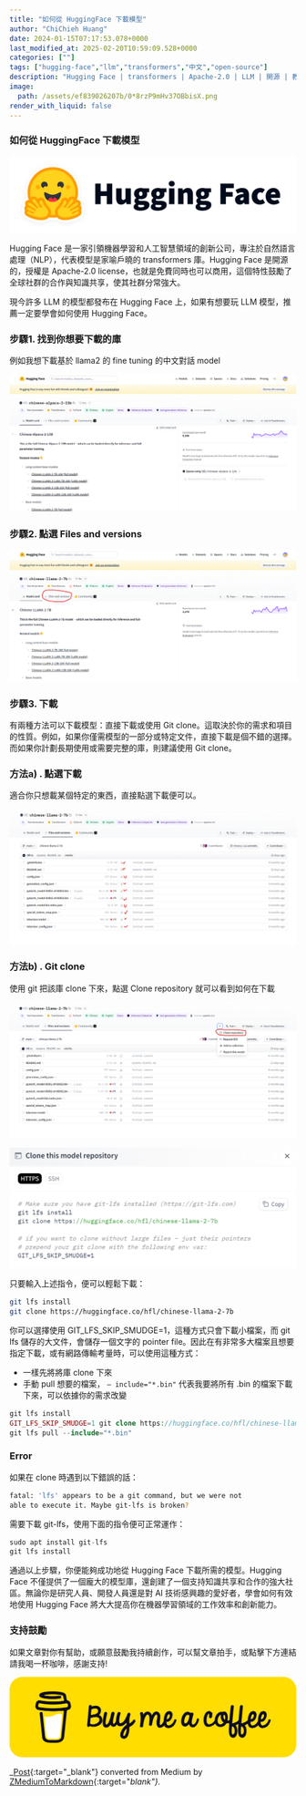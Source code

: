 ```yaml
---
title: "如何從 HuggingFace 下載模型"
author: "ChiChieh Huang"
date: 2024-01-15T07:17:53.078+0000
last_modified_at: 2025-02-20T10:59:09.528+0000
categories: [""]
tags: ["hugging-face","llm","transformers","中文","open-source"]
description: "Hugging Face | transformers | Apache-2.0 | LLM | 開源 | 教學"
image:
  path: /assets/ef839026207b/0*8rzP9mHv37OBbisX.png
render_with_liquid: false
---
```


### 如何從 HuggingFace 下載模型


![](/assets/ef839026207b/0*8rzP9mHv37OBbisX.png)


Hugging Face 是一家引領機器學習和人工智慧領域的創新公司，專注於自然語言處理（NLP），代表模型是家喻戶曉的 transformers 庫。Hugging Face 是開源的，授權是 Apache\-2\.0 license，也就是免費同時也可以商用，這個特性鼓勵了全球社群的合作與知識共享，使其社群分常強大。

現今許多 LLM 的模型都發布在 Hugging Face 上，如果有想要玩 LLM 模型，推薦一定要學會如何使用 Hugging Face。
### 步驟1\. 找到你想要下載的庫

例如我想下載基於 llama2 的 fine tuning 的中文對話 model


![](/assets/ef839026207b/1*HrrvMxiSfCQHwkxV5Y0ZcQ.png)

### 步驟2\. 點選 Files and versions


![](/assets/ef839026207b/1*B-GSbPKKadvmoPeF4VrNDg.png)

### 步驟3\. 下載

有兩種方法可以下載模型：直接下載或使用 Git clone。這取決於你的需求和項目的性質。例如，如果你僅需模型的一部分或特定文件，直接下載是個不錯的選擇。而如果你計劃長期使用或需要完整的庫，則建議使用 Git clone。
### 方法a\) \. 點選下載

適合你只想載某個特定的東西，直接點選下載便可以。


![](/assets/ef839026207b/1*B9aDz_fjyK0mLV3aO-ptOw.png)

### 方法b\) \. Git clone

使用 git 把該庫 clone 下來，點選 Clone repository 就可以看到如何在下載


![](/assets/ef839026207b/1*TM-IiaqFjScC5H1Guui_xg.png)



![](/assets/ef839026207b/1*z0m07qkkojzt8apK-5262Q.png)


只要輸入上述指令，便可以輕鬆下載：
```bash
git lfs install
git clone https://huggingface.co/hfl/chinese-llama-2-7b
```

你可以選擇使用 GIT\_LFS\_SKIP\_SMUDGE=1，這種方式只會下載小檔案，而 git lfs 儲存的大文件，會儲存一個文字的 pointer file。因此在有非常多大檔案且想要指定下載，或有網路傳輸考量時，可以使用這種方式：
- 一樣先將將庫 clone 下來
- 手動 pull 想要的檔案， `— include="*.bin"` 代表我要將所有 \.bin 的檔案下載下來，可以依據你的需求改變

```php
git lfs install
GIT_LFS_SKIP_SMUDGE=1 git clone https://huggingface.co/hfl/chinese-llama-2-7b
git lfs pull --include="*.bin"
```
### Error

如果在 clone 時遇到以下錯誤的話：
```bash
fatal: 'lfs' appears to be a git command, but we were not
able to execute it. Maybe git-lfs is broken?
```

需要下載 git\-lfs，使用下面的指令便可正常運作：
```typescript
sudo apt install git-lfs
git lfs install
```

通過以上步驟，你便能夠成功地從 Hugging Face 下載所需的模型。Hugging Face 不僅提供了一個龐大的模型庫，還創建了一個支持知識共享和合作的強大社區。無論你是研究人員、開發人員還是對 AI 技術感興趣的愛好者，學會如何有效地使用 Hugging Face 將大大提高你在機器學習領域的工作效率和創新能力。
### 支持鼓勵

如果文章對你有幫助，或願意鼓勵我持續創作，可以幫文章拍手，或點擊下方連結請我喝一杯咖啡，感謝支持\!


![](/assets/ef839026207b/1*QCQqlZr6doDP-cszzpaSpw.png)




_[Post](https://medium.com/@cch.chichieh/%E5%A6%82%E4%BD%95%E5%BE%9E-huggingface-%E4%B8%8B%E8%BC%89%E6%A8%A1%E5%9E%8B-ef839026207b){:target="_blank"} converted from Medium by [ZMediumToMarkdown](https://github.com/ZhgChgLi/ZMediumToMarkdown){:target="_blank"}._
